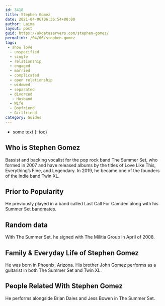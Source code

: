 ```yaml
---
id: 3418
title: Stephen Gomez
date: 2021-04-06T06:36:54+00:00
author: Laima
layout: post
guid: https://ukdataservers.com/stephen-gomez/
permalink: /04/06/stephen-gomez
tags:
 - show love
  - unspecified
  - single
  - relationship
  - engaged
  - married
  - complicated
  - open relationship
  - widowed
  - separated
  - divorced
   - Husband
  - Wife
  - Boyfriend
  - Girlfriend
category: Guides
---
```


* some text
{: toc}


## Who is Stephen Gomez
                  
                  
                  
Bassist and backing vocalist for the pop rock band The Summer Set, who formed in 2007 and have released albums by the titles of Love Like This, Everything&#8217;s Fine, and Legendary. In 2019, he became one of the founders of the indie band Twin XL.
                  
              
            
              
            
                
                
                
## Prior to Popularity
                  
                  
                  
He previously played in a band called Last Call For Camden along with his Summer Set bandmates.
                  
              
            
              
            
                
                
                
## Random data
                  
                  
                  
With The Summer Set, he signed with The Militia Group in April of 2008.
                  
              
            
              
            
                
                
                
## Family & Everyday Life of Stephen Gomez
                  
                  
                  
He was born in Phoenix, Arizona. His brother John Gomez performs as a guitarist in both The Summer Set and Twin XL.
                  
              
            
              
            
                
                
                
## People Related With Stephen Gomez
                  
                  
                  
He performs alongside Brian Dales and Jess Bowen in The Summer Set.
                  
              
            
              
            
                
              
            
              
              
            
            
              
            
          
          
          